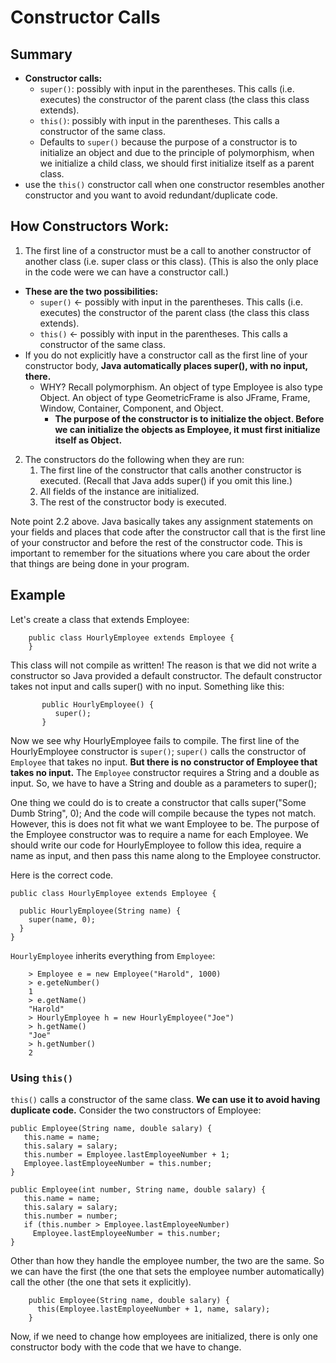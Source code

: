 # Constructor Calls

## Summary
* __Constructor calls:__
  * `super()`: possibly with input in the parentheses.  This calls (i.e. executes) the constructor of the parent class (the class this class extends).
  * `this()`:  possibly with input in the parentheses.  This calls a constructor of the same class.
  * Defaults to `super()` because the purpose of a constructor is to initialize an object and due to the principle of polymorphism, when we initialize a child class, we should first initialize itself as a parent class.
* use the `this()` constructor call when one constructor resembles another constructor and you want to avoid redundant/duplicate code.

## How Constructors Work:
1. The first line of a constructor must be a call to another constructor of another class (i.e. super class or this class).  (This is also the only place in the code were we can have a constructor call.)
  * __These are the two possibilities:__
    * `super()` <- possibly with input in the parentheses.  This calls (i.e. executes) the constructor of the parent class (the class this class extends).
    * `this()` <- possibly with input in the parentheses.  This calls a constructor of the same class.
  * If you do not explicitly have a constructor call as the first line of your constructor body, __Java automatically places super(), with no input, there.__
    * WHY?  Recall polymorphism. An object of type Employee is also type Object. An object of type GeometricFrame is also JFrame, Frame, Window, Container, Component, and Object.
      * __The purpose of the constructor is to initialize the object.  Before we can initialize the objects as Employee, it must first initialize itself as Object.__
2. The constructors do the following when they are run:
    1. The first line of the constructor that calls another constructor is executed.  (Recall that Java adds super() if you omit this line.)
    2. All fields of the instance are initialized.
    3. The rest of the constructor body is executed.

 Note point 2.2 above.  Java basically takes any assignment statements on your fields and places that code after the constructor call that is the first line of your constructor and before the rest of the constructor code.  This is important to remember for the situations where you care about the order that things are being done in your program.

## Example
Let's create a class that extends Employee:

```
	public class HourlyEmployee extends Employee {
	}
```

This class will not compile as written!  The reason is that we did not write a constructor so Java provided a default constructor.
The default constructor takes not input and calls super() with no input.  Something like this:

```
	   public HourlyEmployee() {
	      super();
	   }
```

Now we see why HourlyEmployee fails to compile.  The first line of the HourlyEmployee constructor is `super()`; `super()` calls the constructor of `Employee` that takes no input.  __But there is no constructor of Employee that takes no input.__ The `Employee` constructor requires a String and a double as input.  So, we have to have a String and double as a parameters to super();

One thing we could do is to create a constructor that calls super("Some Dumb String", 0); And the code will compile because the types not match.  However, this is does not fit what we want Employee to be. The purpose of the Employee constructor was to require a name for each Employee.  We should write our code for HourlyEmployee
to follow this idea, require a name as input, and then pass this name along to the Employee constructor.

Here is the correct code.

```
public class HourlyEmployee extends Employee {

  public HourlyEmployee(String name) {
    super(name, 0);
  }
}
```

`HourlyEmployee` inherits everything from `Employee`:

```
	> Employee e = new Employee("Harold", 1000)
	> e.geteNumber()
	1
	> e.getName()
	"Harold"
	> HourlyEmployee h = new HourlyEmployee("Joe")
	> h.getName()
	"Joe"
	> h.getNumber()
	2
```

### Using `this()`
`this()` calls a constructor of the same class.  __We can use it to avoid having duplicate code.__ Consider the two constructors of Employee:

```
public Employee(String name, double salary) {
   this.name = name;
   this.salary = salary;
   this.number = Employee.lastEmployeeNumber + 1;
   Employee.lastEmployeeNumber = this.number;
}

public Employee(int number, String name, double salary) {
   this.name = name;
   this.salary = salary;
   this.number = number;
   if (this.number > Employee.lastEmployeeNumber)
     Employee.lastEmployeeNumber = this.number;
}
```

Other than how they handle the employee number, the two are the same.  So we can have the first (the one that sets the employee number automatically) call the other (the one that sets it explicitly).

```
	public Employee(String name, double salary) {
	  this(Employee.lastEmployeeNumber + 1, name, salary);
	}
```

Now, if we need to change how employees are initialized, there is only one constructor body with the code that we have to change.

